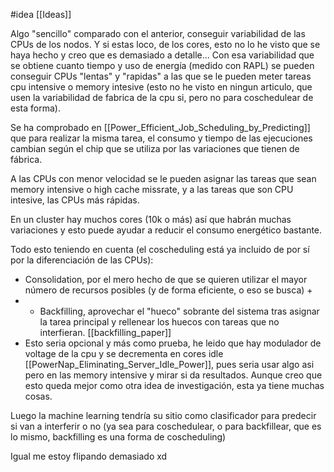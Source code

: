 #idea 
[[Ideas]]

Algo "sencillo" comparado con el anterior, conseguir variabilidad de las CPUs de los nodos. Y si estas loco, de los cores, esto no lo he visto que se haya hecho y creo que es demasiado a detalle... Con esa variabilidad que se obtiene cuanto tiempo y uso de energía (medido con RAPL) se pueden conseguir CPUs "lentas" y "rapidas" a las que se le pueden meter tareas cpu intensive o memory intesive (esto no he visto en ningun articulo, que usen la variabilidad de fabrica de la cpu si, pero no para coschedulear de esta forma).


Se ha comprobado en [[Power_Efficient_Job_Scheduling_by_Predicting]] que para realizar la misma tarea, el consumo y tiempo de las ejecuciones cambian según el chip que se utiliza por las variaciones que tienen de fábrica. 

A las CPUs con menor velocidad se le pueden asignar las tareas que sean memory intensive o high cache missrate, y a las tareas que son CPU intesive, las CPUs más rápidas. 

En un cluster hay muchos cores (10k o más) así que habrán muchas variaciones y esto puede ayudar a reducir el consumo energético bastante.

Todo esto teniendo en cuenta (el coscheduling está ya incluido de por sí por la diferenciación de las CPUs):
* Consolidation, por el mero hecho de que se quieren utilizar el mayor número de recursos posibles (y de forma eficiente, o eso se busca) +
* + Backfilling, aprovechar el "hueco" sobrante del sistema tras asignar la tarea principal y rellenear los huecos con tareas que no interfieran. [[backfilling_paper]]
* Esto seria opcional y más como prueba, he leido que hay modulador de voltage de la cpu y se decrementa en cores idle [[PowerNap_Eliminating_Server_Idle_Power]], pues seria usar algo asi pero en las memory intensive y mirar si da resultados. Aunque creo que esto queda mejor como otra idea de investigación, esta ya tiene muchas cosas.

Luego la machine learning tendría su sitio como clasificador para predecir si van a interferir o no (ya sea para coschedulear, o para backfillear, que es lo mismo, backfilling es una forma de coscheduling) 

Igual me estoy flipando demasiado xd